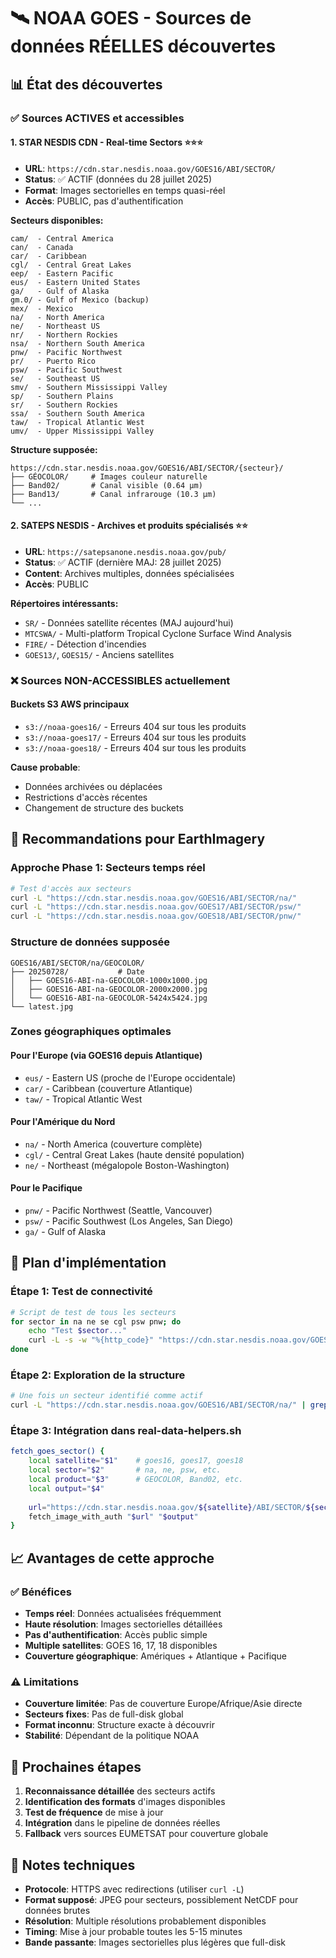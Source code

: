 # 🛰️ NOAA GOES - Sources de données RÉELLES découvertes

## 📊 État des découvertes

### ✅ **Sources ACTIVES et accessibles**

#### 1. **STAR NESDIS CDN - Real-time Sectors** ⭐⭐⭐
- **URL**: `https://cdn.star.nesdis.noaa.gov/GOES16/ABI/SECTOR/`
- **Status**: ✅ ACTIF (données du 28 juillet 2025)
- **Format**: Images sectorielles en temps quasi-réel
- **Accès**: PUBLIC, pas d'authentification

**Secteurs disponibles:**
```
cam/  - Central America
can/  - Canada  
car/  - Caribbean
cgl/  - Central Great Lakes
eep/  - Eastern Pacific
eus/  - Eastern United States
ga/   - Gulf of Alaska
gm.0/ - Gulf of Mexico (backup)
mex/  - Mexico
na/   - North America
ne/   - Northeast US
nr/   - Northern Rockies
nsa/  - Northern South America
pnw/  - Pacific Northwest
pr/   - Puerto Rico
psw/  - Pacific Southwest
se/   - Southeast US
smv/  - Southern Mississippi Valley
sp/   - Southern Plains
sr/   - Southern Rockies
ssa/  - Southern South America
taw/  - Tropical Atlantic West
umv/  - Upper Mississippi Valley
```

**Structure supposée:**
```
https://cdn.star.nesdis.noaa.gov/GOES16/ABI/SECTOR/{secteur}/
├── GÉOCOLOR/     # Images couleur naturelle
├── Band02/       # Canal visible (0.64 μm)
├── Band13/       # Canal infrarouge (10.3 μm)
└── ...
```

#### 2. **SATEPS NESDIS - Archives et produits spécialisés** ⭐⭐
- **URL**: `https://satepsanone.nesdis.noaa.gov/pub/`
- **Status**: ✅ ACTIF (dernière MAJ: 28 juillet 2025)
- **Content**: Archives multiples, données spécialisées
- **Accès**: PUBLIC

**Répertoires intéressants:**
- `SR/` - Données satellite récentes (MAJ aujourd'hui)
- `MTCSWA/` - Multi-platform Tropical Cyclone Surface Wind Analysis
- `FIRE/` - Détection d'incendies
- `GOES13/`, `GOES15/` - Anciens satellites

### ❌ **Sources NON-ACCESSIBLES actuellement**

#### Buckets S3 AWS principaux
- `s3://noaa-goes16/` - Erreurs 404 sur tous les produits
- `s3://noaa-goes17/` - Erreurs 404 sur tous les produits  
- `s3://noaa-goes18/` - Erreurs 404 sur tous les produits

**Cause probable**: 
- Données archivées ou déplacées
- Restrictions d'accès récentes
- Changement de structure des buckets

## 🎯 **Recommandations pour EarthImagery**

### **Approche Phase 1: Secteurs temps réel**
```bash
# Test d'accès aux secteurs
curl -L "https://cdn.star.nesdis.noaa.gov/GOES16/ABI/SECTOR/na/"
curl -L "https://cdn.star.nesdis.noaa.gov/GOES17/ABI/SECTOR/psw/"
curl -L "https://cdn.star.nesdis.noaa.gov/GOES18/ABI/SECTOR/pnw/"
```

### **Structure de données supposée**
```
GOES16/ABI/SECTOR/na/GEOCOLOR/
├── 20250728/           # Date
│   ├── GOES16-ABI-na-GEOCOLOR-1000x1000.jpg
│   ├── GOES16-ABI-na-GEOCOLOR-2000x2000.jpg
│   └── GOES16-ABI-na-GEOCOLOR-5424x5424.jpg
└── latest.jpg
```

### **Zones géographiques optimales**

#### **Pour l'Europe** (via GOES16 depuis Atlantique)
- `eus/` - Eastern US (proche de l'Europe occidentale)
- `car/` - Caribbean (couverture Atlantique)
- `taw/` - Tropical Atlantic West

#### **Pour l'Amérique du Nord**
- `na/` - North America (couverture complète)
- `cgl/` - Central Great Lakes (haute densité population)
- `ne/` - Northeast (mégalopole Boston-Washington)

#### **Pour le Pacifique**
- `pnw/` - Pacific Northwest (Seattle, Vancouver)
- `psw/` - Pacific Southwest (Los Angeles, San Diego)
- `ga/` - Gulf of Alaska

## 🔧 **Plan d'implémentation**

### **Étape 1: Test de connectivité**
```bash
# Script de test de tous les secteurs
for sector in na ne se cgl psw pnw; do
    echo "Test $sector..."
    curl -L -s -w "%{http_code}" "https://cdn.star.nesdis.noaa.gov/GOES16/ABI/SECTOR/$sector/" -o /dev/null
done
```

### **Étape 2: Exploration de la structure**
```bash
# Une fois un secteur identifié comme actif
curl -L "https://cdn.star.nesdis.noaa.gov/GOES16/ABI/SECTOR/na/" | grep -E "\.(jpg|png|gif)"
```

### **Étape 3: Intégration dans real-data-helpers.sh**
```bash
fetch_goes_sector() {
    local satellite="$1"    # goes16, goes17, goes18
    local sector="$2"       # na, ne, psw, etc.
    local product="$3"      # GEOCOLOR, Band02, etc.
    local output="$4"
    
    url="https://cdn.star.nesdis.noaa.gov/${satellite}/ABI/SECTOR/${sector}/${product}/latest.jpg"
    fetch_image_with_auth "$url" "$output"
}
```

## 📈 **Avantages de cette approche**

### ✅ **Bénéfices**
- **Temps réel**: Données actualisées fréquemment  
- **Haute résolution**: Images sectorielles détaillées
- **Pas d'authentification**: Accès public simple
- **Multiple satellites**: GOES 16, 17, 18 disponibles
- **Couverture géographique**: Amériques + Atlantique + Pacifique

### ⚠️ **Limitations**
- **Couverture limitée**: Pas de couverture Europe/Afrique/Asie directe
- **Secteurs fixes**: Pas de full-disk global
- **Format inconnu**: Structure exacte à découvrir
- **Stabilité**: Dépendant de la politique NOAA

## 🚀 **Prochaines étapes**

1. **Reconnaissance détaillée** des secteurs actifs
2. **Identification des formats** d'images disponibles  
3. **Test de fréquence** de mise à jour
4. **Intégration** dans le pipeline de données réelles
5. **Fallback** vers sources EUMETSAT pour couverture globale

## 📝 **Notes techniques**

- **Protocole**: HTTPS avec redirections (utiliser `curl -L`)
- **Format supposé**: JPEG pour secteurs, possiblement NetCDF pour données brutes
- **Résolution**: Multiple résolutions probablement disponibles
- **Timing**: Mise à jour probable toutes les 5-15 minutes
- **Bande passante**: Images sectorielles plus légères que full-disk
